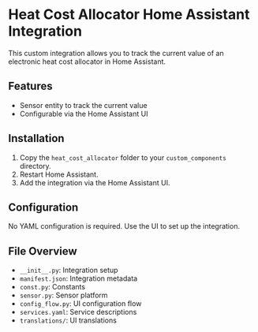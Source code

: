 # Heat Cost Allocator Home Assistant Integration

This custom integration allows you to track the current value of an electronic heat cost allocator in Home Assistant.

## Features
- Sensor entity to track the current value
- Configurable via the Home Assistant UI

## Installation
1. Copy the `heat_cost_allocator` folder to your `custom_components` directory.
2. Restart Home Assistant.
3. Add the integration via the Home Assistant UI.

## Configuration
No YAML configuration is required. Use the UI to set up the integration.

## File Overview
- `__init__.py`: Integration setup
- `manifest.json`: Integration metadata
- `const.py`: Constants
- `sensor.py`: Sensor platform
- `config_flow.py`: UI configuration flow
- `services.yaml`: Service descriptions
- `translations/`: UI translations

